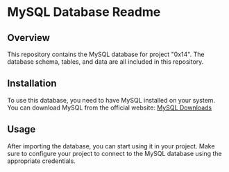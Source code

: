 # MySQL Database Readme

## Overview
This repository contains the MySQL database for project "0x14". The database schema, tables, and data are all included in this repository.

## Installation
To use this database, you need to have MySQL installed on your system. You can download MySQL from the official website: [MySQL Downloads](https://dev.mysql.com/downloads/)

## Usage
After importing the database, you can start using it in your project. Make sure to configure your project to connect to the MySQL database using the appropriate credentials.


